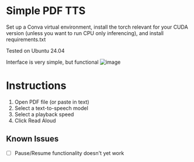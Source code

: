 # Simple PDF TTS

Set up a Conva virtual environment, install the torch relevant for your CUDA version (unless you want to run CPU only inferencing), and install requirements.txt

Tested on Ubuntu 24.04

Interface is very simple, but functional
![image](https://github.com/TheRealBeef/Simple-PDF-TTS/assets/84393940/feede1a9-94c2-4038-aebc-bcf2d081f8ae)

# Instructions

1. Open PDF file (or paste in text)
2. Select a text-to-speech model
3. Select a playback speed
4. Click Read Aloud

## Known Issues

- [ ] Pause/Resume functionality doesn't yet work
